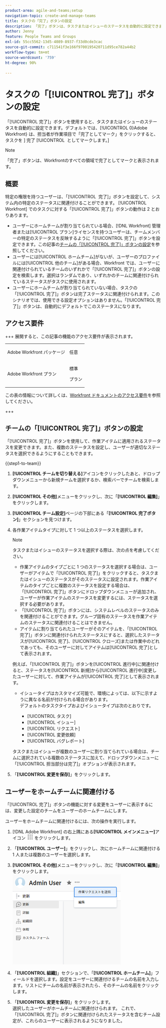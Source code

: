 ```yaml
---
product-area: agile-and-teams;setup
navigation-topic: create-and-manage-teams
title: タスクの「完了」ボタンの設定
description: 「完了」ボタンは、タスクまたはイシューのステータスを自動的に設定できます。デフォルトでは、割り当て先が作業アイテムで「完了」をクリックすると、Adobe Workfront はタスクを完了としてマークします。
author: Jenny
feature: People Teams and Groups
exl-id: 55cc5562-13d5-4089-8937-f33d0cde3cac
source-git-commit: c711541f3e166f9700195420711d95ce782a44b2
workflow-type: tm+mt
source-wordcount: '759'
ht-degree: 90%

---
```


# タスクの「[!UICONTROL 完了]」ボタンの設定

「[!UICONTROL 完了]」ボタンを使用すると、タスクまたはイシューのステータスを自動的に設定できます。デフォルトでは、[!UICONTROL 0&rbrace;Adobe Workfront&rbrace; は、担当者が作業項目で「完了としてマーク」をクリックすると、タスクを &#x200B;] 完了 [!UICONTROL &#x200B; としてマークします。]

>[!NOTE]
>
>「完了」ボタンは、Workfrontのすべての領域で完了としてマークと表示されます。

## 概要

特定の権限を持つユーザーは、「[!UICONTROL &#x200B; 完了 &#x200B;]」ボタンを設定して、システム内の特定のステータスに関連付けることができます。 [!UICONTROL Workfront] でのタスクに対する「[!UICONTROL 完了]」ボタンの動作は 2 とおりあります。

* ユーザーにホームチームが割り当てられている場合、[!DNL Workfront] 管理者または[!UICONTROL プラン]ライセンスを持つユーザーは、チームメンバーの特定のステータスを反映するように「[!UICONTROL 完了]」ボタンを設定できます。この記事の[チームの「[!UICONTROL 完了]」ボタンの設定](#configure-the-uicontrol-done-button-for-a-team)を参照してください。
* ユーザーには[!UICONTROL ホームチーム]がないが、ユーザーのプロファイルには[!UICONTROL 他のチーム]がある場合、Workfront では、ユーザーに関連付けられているチームのいずれかで「[!UICONTROL 完了]」ボタンの設定を検索します。選択はランダムであり、いずれかのチームに関連付けられているステータスがタスクに使用されます。
* ユーザーにホームチームが割り当てられていない場合、タスクの「[!UICONTROL 完了]」ボタンは完了ステータスに関連付けられます。このシナリオでは、使用できる設定オプションはありません。「[!UICONTROL 完了]」ボタンは、自動的にデフォルトでこのステータスになります。

## アクセス要件

+++ 展開すると、この記事の機能のアクセス要件が表示されます。

<table style="table-layout:auto"> 
 <col> 
 <col> 
 <tbody> 
  <tr data-mc-conditions=""> 
   <td role="rowheader"> <p>Adobe Workfront パッケージ</p> </td> 
   <td>任意</td> 
  </tr> 
  <tr> 
   <td role="rowheader">Adobe Workfront プラン</td> 
   <td>
   <p>標準</p>
   <p>プラン</p></td>
  </tr>  
 </tbody> 
</table>

この表の情報について詳しくは、[Workfront ドキュメントのアクセス要件](/help/quicksilver/administration-and-setup/add-users/access-levels-and-object-permissions/access-level-requirements-in-documentation.md)を参照してください。

+++

## チームの「[!UICONTROL 完了]」ボタンの設定

「[!UICONTROL 完了]」ボタンを使用して、作業アイテムに適用されるステータスを変更できます。また、複数のステータスを設定し、ユーザーが適切なステータスを選択できるようにすることもできます。

{{step1-to-team}}

1. **[!UICONTROL チームを切り替える]**&#x200B;アイコンをクリックしたあと、ドロップダウンメニューから新規チームを選択するか、検索バーでチームを検索します。
1. **[!UICONTROL その他]**&#x200B;メニューをクリックし、次に「**[!UICONTROL 編集]**」をクリックします。
1. **[!UICONTROL チーム設定]**&#x200B;ページの下部にある「**[!UICONTROL 完了ボタン]**」セクションを見つけます。

1. 各作業アイテムタイプに対して 1 つ以上のステータスを選択します。

   >[!NOTE]
   >
   >タスクまたはイシューのステータスを選択する際は、次の点を考慮してください。
   >
   >* 作業アイテムのタイプごとに 1 つのステータスを選択する場合は、ユーザーがアイテムで「[!UICONTROL 完了]」をクリックすると、タスクまたはイシューのステータスがそのステータスに設定されます。作業アイテムのタイプごとに複数のステータスを設定する場合は、「[!UICONTROL 完了]」ボタンにドロップダウンメニューが追加され、ユーザーが作業アイテムのステータスを変更するには、ステータスを選択する必要があります。
   >* 「[!UICONTROL 完了]」ボタンには、システムレベルのステータスのみを関連付けることができます。グループ固有のステータスを作業アイテムのステータスに関連付けることはできません。
   >* アイテムに割り当てられたユーザーがそのアイテムを、「[!UICONTROL 完了]」ボタンに関連付けられたステータスにすると、選択したステータスが[!UICONTROL 完了]、[!UICONTROL クローズ]または作業中のどれであっても、そのユーザーに対してアイテムは[!UICONTROL 完了]として表示されます。
   >   
   >   
   >  例えば、「[!UICONTROL 完了]」ボタンを[!UICONTROL 進行中]に関連付けると、ステータスを[!UICONTROL 新規]から[!UICONTROL 進行中]変更したユーザーに対して、作業アイテムが[!UICONTROL 完了]として表示されます。
   >   
   >* イシュータイプはカスタマイズ可能で、環境によっては、以下に示すように異なる名前が付けられる場合があります。\
   >  デフォルトのタスクタイプおよびイシュータイプは次のとおりです。
   >     
   >   * [!UICONTROL タスク]
   >   * [!UICONTROL イシュー]
   >   * [!UICONTROL リクエスト]
   >   * [!UICONTROL 変更依頼]
   >   * [!UICONTROL バグレポート]

   タスクまたはイシューが複数のユーザーに割り当てられている場合は、チームに選択されている複数のステータスに加えて、ドロップダウンメニューに「[!UICONTROL 担当部分は完了]」オプションが表示されます。

1. 「**[!UICONTROL 変更を保存]**」をクリックします。

## ユーザーをホームチームに関連付ける

「[!UICONTROL 完了]」ボタンの機能に対する変更をユーザーに表示するには、変更した設定のチームをユーザーのホームチームにします。

ユーザーをホームチームに関連付けるには、次の操作を実行します。

1. [!DNL Adobe Workfront] の右上隅にある&#x200B;**[!UICONTROL メインメニュー]**&#x200B;アイコン ![](assets/main-menu-icon.png) をクリックします。

1. 「**[!UICONTROL ユーザー]**」をクリックし、次にホームチームに関連付ける 1 人または複数のユーザーを選択します。
1. **[!UICONTROL その他]**&#x200B;メニューをクリックし、次に「**[!UICONTROL 編集]**」をクリックします。\
   ![](assets/user-settings-nwe-350x291.png)

1. 「**[!UICONTROL 組織]**」セクションで、「**[!UICONTROL ホームチーム]**」フィールドを選択します。設定をユーザーに関連付けるチームの名前を入力します。リストにチームの名前が表示されたら、そのチームの名前をクリックします。

1. 「**[!UICONTROL 変更を保存]**」をクリックします。\
   選択したユーザーがホームチームに関連付けられます。
これで、「[!UICONTROL 完了]」ボタンに関連付けられたステータスを含むチーム設定が、これらのユーザーに表示されるようになりました。
